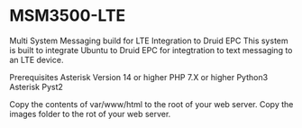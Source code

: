 # MSM3500-LTE
Multi System Messaging build for LTE Integration to Druid EPC
This system is built to integrate Ubuntu to Druid EPC for integtration to text messaging to an LTE device. 

Prerequisites
  Asterisk Version 14 or higher
  PHP 7.X or higher
  Python3
  Asterisk Pyst2

Copy the contents of var/www/html to the root of your web server.
Copy the images folder to the rot of your web server.
